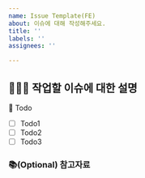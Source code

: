 ```yaml
---
name: Issue Template(FE)
about: 이슈에 대해 작성해주세요.
title: ''
labels: ''
assignees: ''

---
```


## 🧑🏻‍💻 작업할 이슈에 대한 설명

📝 Todo
- [ ] Todo1
- [ ] Todo2
- [ ] Todo3

### 📚(Optional) 참고자료
